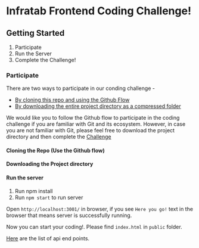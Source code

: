 # Infratab Frontend Coding Challenge!

## Getting Started
1. Participate
2. Run the Server
3. Complete the Challenge!

### Participate
There are two ways to participate in our conding challenge -
- [By cloning this repo and using the Github Flow]()
- [By downloading the entire project directory as a compressed folder]()

We would like you to follow the Github flow to participate in the coding challenge if you are familiar with Git and its ecosystem. However, in case you are not familiar with Git, please feel free to download the project directory and then complete the [Challenge]()

#### Cloning the Repo (Use the Github flow)

#### Downloading the Project directory

#### Run the server
1. Run npm install
2. Run `npm start` to run server

Open `http://localhost:3001/` in browser, if you see `Here you go!` text in the browser that means server is successfully running. 

Now you can start your coding!. Please find `index.html` in `public` folder.

[Here](https://github.com/Infratab/Twitter-Trends/blob/master/API.md) are the list of api end points.

